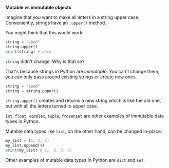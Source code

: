 **Mutable vs immutable objects**

Imagine that you want to make all letters in a string upper case. Conveniently, strings have an `.upper()` method.

You might think that this would work:
```python
string = "abcd"
string.upper()
print(string) # abcd
```

`string` didn't change. Why is that so?

That's because strings in Python are _immutable_. You can't change them, you can only pass around existing strings or create new ones.

```python
string = "abcd"
string = string.upper()
```

`string.upper()` creates and returns a new string which is like the old one, but with all the letters turned to upper case.

`int`, `float`, `complex`, `tuple`, `frozenset` are other examples of immutable data types in Python.

Mutable data types like `list`, on the other hand, can be changed in-place:
```python
my_list = [1, 2, 3]
my_list.append(4)
print(my_list) # [1, 2, 3, 4]
```

Other examples of mutable data types in Python are `dict` and `set`.
